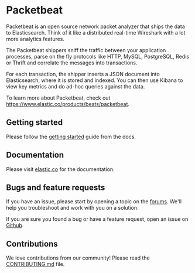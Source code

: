
# Packetbeat

Packetbeat is an open source network packet analyzer that ships the data to
Elasticsearch. Think of it like a distributed real-time Wireshark with a lot
more analytics features.

The Packetbeat shippers sniff the traffic between your application processes,
parse on the fly protocols like HTTP, MySQL, PostgreSQL, Redis or Thrift and
correlate the messages into transactions.

For each transaction, the shipper inserts a JSON document into Elasticsearch,
where it is stored and indexed. You can then use Kibana to view key metrics and
do ad-hoc queries against the data.

To learn more about Packetbeat, check out <https://www.elastic.co/products/beats/packetbeat>.

## Getting started

Please follow the [getting started](https://www.elastic.co/guide/en/beats/packetbeat/current/packetbeat-getting-started.html)
guide from the docs.

## Documentation

Please visit
[elastic.co](https://www.elastic.co/guide/en/beats/packetbeat/current/index.html) for the
documentation.

## Bugs and feature requests

If you have an issue, please start by opening a topic on the
[forums](https://discuss.elastic.co/c/beats/packetbeat). We'll help you
troubleshoot and work with you on a solution.

If you are sure you found a bug or have a feature request, open an issue on
[Github](https://github.com/elastic/packetbeat/issues).

## Contributions

We love contributions from our community! Please read the
[CONTRIBUTING.md](../CONTRIBUTING.md) file.
